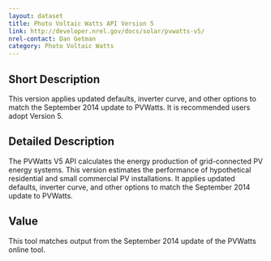 ```yaml
---
layout: dataset
title: Photo Voltaic Watts API Version 5
link: http://developer.nrel.gov/docs/solar/pvwatts-v5/
nrel-contact: Dan Getman
category: Photo Voltaic Watts
---
```


## Short Description

This version applies updated defaults, inverter curve, and other options to match the September 2014 update to PVWatts. It is recommended users adopt Version 5.

## Detailed Description

The PVWatts V5 API calculates the energy production
of grid-connected PV energy systems. This version
estimates the performance of hypothetical residential
and small commercial PV installations. It applies
updated defaults, inverter curve, and other options
to match the September 2014 update to PVWatts.

## Value

This tool matches output from the September 2014
update of the PVWatts online tool.
